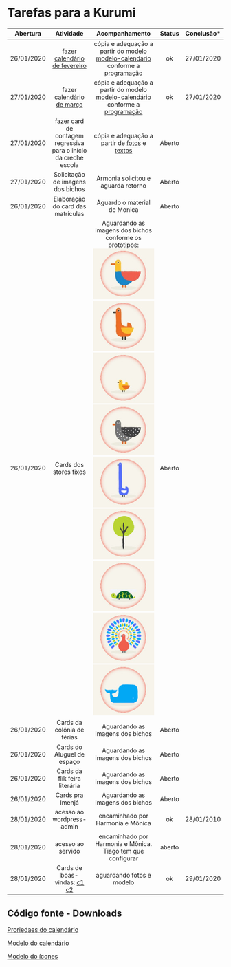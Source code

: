 # Tarefas para a Kurumi

| **Abertura** | **Atividade** | **Acompanhamento** | **Status** | **Conclusão*** |
|:-:|:-:|:-:|:-:|:-:|
| 26/01/2020 | fazer [calendário de fevereiro](images/calendario-fev.jpeg)  | cópia e adequação a partir do modelo [modelo-calendário](images/modelo-calendario.jpeg) conforme a [programação](CALENDÁRIO-INTERNO-2020.docx)  | ok  | 27/01/2020 |
| 27/01/2020 | fazer [calendário de março](images/calendario-mar.jpeg)  | cópia e adequação a partir do modelo [modelo-calendário](images/modelo-calendario.jpeg) conforme a [programação](CALENDÁRIO-INTERNO-2020.docx)  | ok  | 27/01/2020 |
| 27/01/2020 | fazer card de contagem regressiva para o início da creche escola |  cópia e adequação a partir de [fotos]() e [textos]() | Aberto  |  |
| 27/01/2020 | Solicitação de imagens dos bichos  | Armonia solicitou e aguarda retorno | Aberto |
| 26/01/2020 | Elaboração do card das matrículas | Aguardo o material de Monica | Aberto |  |
| 26/01/2020 | Cards dos stores fixos  | Aguardando as imagens dos bichos conforme os prototipos: ![p1](images/1-icones150x125.jpg) ![p2](images/2-icones150x125.jpg) ![p3](images/3-icones150x125.jpg) ![p4](images/4-icones150x125.jpg) ![p5](images/5-icones150x125.jpg) ![p6](images/6-icones150x125.jpg) ![p7](images/7-icones150x125.jpg) ![p8](images/8-icones150x125.jpg) ![p9](images/9-icones150x125.jpg) | Aberto |  |
| 26/01/2020 | Cards da colônia de férias  | Aguardando as imagens dos bichos | Aberto |  |
| 26/01/2020 | Cards do Aluguel de espaço  | Aguardando as imagens dos bichos | Aberto |  |
| 26/01/2020 | Cards da flik feira literária  | Aguardando as imagens dos bichos | Aberto |  |
| 26/01/2020 | Cards pra Imenjá  | Aguardando as imagens dos bichos | Aberto |  |
| 28/01/2020 | acesso ao wordpress-admin | encaminhado por Harmonia e Mônica | ok | 28/01/2010 |
| 28/01/2020 | acesso ao servido | encaminhado por Harmonia e Mônica. Tiago tem que configurar | aberto |  |  |
| 28/01/2020 | Cards de boas-vindas: [c1](images/card-boas-vindas.jpg) [c2](images/card-boas-vindas-insta.jpg) | aguardando fotos e modelo | ok | 29/01/2020 |

## Código fonte - Downloads

[Proriedaes do calendário](propriedades.md#propriedades-do-calendário)

[Modelo do calendário](images/modelo-calendario.xcf)

[Modelo do ícones](images/modelo-icones.xcf)